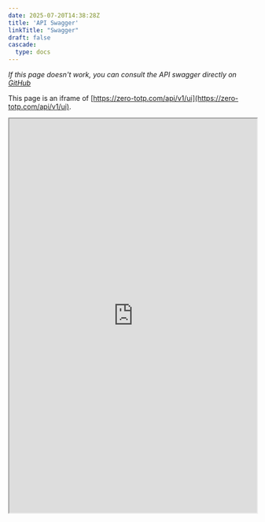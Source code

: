 ```yaml
---
date: 2025-07-20T14:38:28Z
title: 'API Swagger'
linkTitle: "Swagger"
draft: false
cascade:
  type: docs
---
```

*If this page doesn't work, you can consult the API swagger directly on [GitHub](https://github.com/SeaweedbrainCY/zero-totp/blob/main/api/openAPI/swagger.yml)*

This page is an iframe of [https://zero-totp.com/api/v1/ui](https://zero-totp.com/api/v1/ui).

<iframe src="https://zero-totp.com/api/v1/ui" width="100%" height="800px" >
